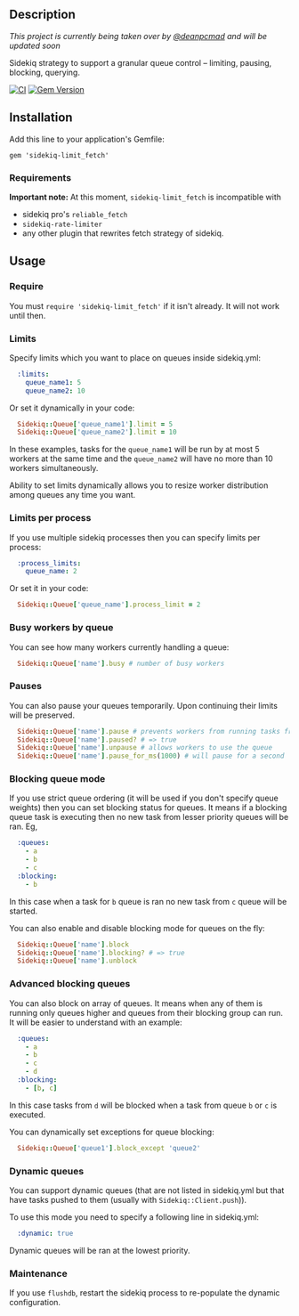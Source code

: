 ## Description

*This project is currently being taken over by [@deanpcmad](https://github.com/deanpcmad) and will be updated soon*

Sidekiq strategy to support a granular queue control – limiting, pausing, blocking, querying.

[![CI](https://github.com/deanpcmad/sidekiq-limit_fetch/actions/workflows/ci.yml/badge.svg)](https://github.com/deanpcmad/sidekiq-limit_fetch/actions/workflows/ci.yml)
[![Gem Version](https://badge.fury.io/rb/sidekiq-limit_fetch.svg)](http://badge.fury.io/rb/sidekiq-limit_fetch)

## Installation

Add this line to your application's Gemfile:

    gem 'sidekiq-limit_fetch'

### Requirements

**Important note:** At this moment, `sidekiq-limit_fetch` is incompatible with
- sidekiq pro's `reliable_fetch`
- `sidekiq-rate-limiter`
- any other plugin that rewrites fetch strategy of sidekiq.

## Usage

### Require
You must `require 'sidekiq-limit_fetch'` if it isn't already. It will not work until then.

### Limits

Specify limits which you want to place on queues inside sidekiq.yml:

```yaml
  :limits:
    queue_name1: 5
    queue_name2: 10
```

Or set it dynamically in your code:
```ruby
  Sidekiq::Queue['queue_name1'].limit = 5
  Sidekiq::Queue['queue_name2'].limit = 10
```

In these examples, tasks for the ```queue_name1``` will be run by at most 5
workers at the same time and the ```queue_name2``` will have no more than 10
workers simultaneously.

Ability to set limits dynamically allows you to resize worker
distribution among queues any time you want.

### Limits per process

If you use multiple sidekiq processes then you can specify limits per process:

```yaml
  :process_limits:
    queue_name: 2
```

Or set it in your code:

```ruby
  Sidekiq::Queue['queue_name'].process_limit = 2
```

### Busy workers by queue

You can see how many workers currently handling a queue:

```ruby
  Sidekiq::Queue['name'].busy # number of busy workers
```

### Pauses

You can also pause your queues temporarily. Upon continuing their limits
will be preserved.

```ruby
  Sidekiq::Queue['name'].pause # prevents workers from running tasks from this queue
  Sidekiq::Queue['name'].paused? # => true
  Sidekiq::Queue['name'].unpause # allows workers to use the queue
  Sidekiq::Queue['name'].pause_for_ms(1000) # will pause for a second
```

### Blocking queue mode

If you use strict queue ordering (it will be used if you don't specify queue weights)
then you can set blocking status for queues. It means if a blocking
queue task is executing then no new task from lesser priority queues will
be ran. Eg,

```yaml
  :queues:
    - a
    - b
    - c
  :blocking:
    - b
```

In this case when a task for `b` queue is ran no new task from `c` queue
will be started.

You can also enable and disable blocking mode for queues on the fly:

```ruby
  Sidekiq::Queue['name'].block
  Sidekiq::Queue['name'].blocking? # => true
  Sidekiq::Queue['name'].unblock
```

### Advanced blocking queues

You can also block on array of queues. It means when any of them is
running only queues higher and queues from their blocking group can
run. It will be easier to understand with an example:

```yaml
  :queues:
    - a
    - b
    - c
    - d
  :blocking:
    - [b, c]
```

In this case tasks from `d` will be blocked when a task from queue `b` or `c` is executed.

You can dynamically set exceptions for queue blocking:

```ruby
  Sidekiq::Queue['queue1'].block_except 'queue2'
```

### Dynamic queues

You can support dynamic queues (that are not listed in sidekiq.yml but
that have tasks pushed to them (usually with `Sidekiq::Client.push`)).

To use this mode you need to specify a following line in sidekiq.yml:

```yaml
  :dynamic: true
```

Dynamic queues will be ran at the lowest priority.

### Maintenance

If you use ```flushdb```, restart the sidekiq process to re-populate the dynamic configuration.
